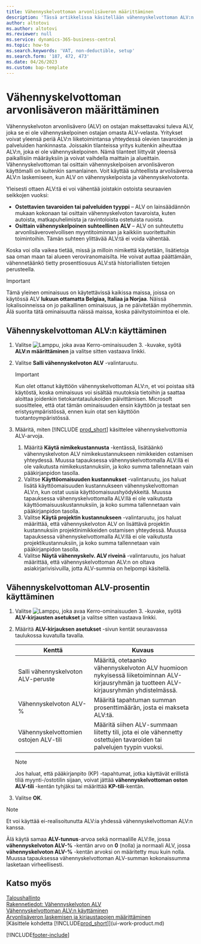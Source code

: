 ```yaml
---
title: Vähennyskelvottoman arvonlisäveron määrittäminen
description: 'Tässä artikkelissa käsitellään vähennyskelvottoman ALV:n määrittämistä Microsoft Dynamics 365 Business Centralissa.'
author: altotovi
ms.author: altotovi
ms.reviewer: null
ms.service: dynamics-365-business-central
ms.topic: how-to
ms.search.keywords: 'VAT, non-deductible, setup'
ms.search.form: '187, 472, 473'
ms.date: 04/26/2023
ms.custom: bap-template
---
```


# <a name="set-up-nondeductible-vat"></a>Vähennyskelvottoman arvonlisäveron määrittäminen

Vähennyskelvoton arvonlisävero (ALV) on ostajan maksettavaksi tuleva ALV, joka se ei ole vähennyskelpoinen ostajan omasta ALV-velasta. Yritykset voivat yleensä periä ALV:n liiketoimintansa yhteydessä olevien tavaroiden ja palveluiden hankinnasta. Joissakin tilanteissa yritys kuitenkin aiheuttaa ALV:n, joka ei ole vähennyskelpoinen. Nämä tilanteet liittyvät yleensä paikallisiin määräyksiin ja voivat vaihdella maittain ja alueittain. Vähennyskelvottoman tai osittain vähennyskelpoisen arvonlisäveron käyttömalli on kuitenkin samanlainen. Voit käyttää suhteellista arvolisäveroa ALV:n laskemiseen, kun ALV on vähennyskelpoista ja vähennyskelvotonta.

Yleisesti ottaen ALV:tä ei voi vähentää joistakin ostoista seuraavien seikkojen vuoksi:

- **Ostettavien tavaroiden tai palveluiden tyyppi** – ALV on lainsäädännön mukaan kokonaan tai osittain vähennyskelvoton tavaroista, kuten autoista, matkapuhelimista ja ravintoloista ostetuista ruoista.
- **Osittain vähennyskelpoinen suhteellinen ALV** – ALV on suhteutettu arvonlisäverovelvollisen myyntitoiminnan ja kaikkiin suoritettuihin toimintoihin. Tämän suhteen ylittävää ALV:tä ei voida vähentää.

Koska voi olla vaikea tietää, missä ja milloin nimikettä käytetään, lisätietoja saa oman maan tai alueen veroviranomaisilta. He voivat auttaa päättämään, vähennetäänkö tietty prosenttiosuus ALV:stä historiallisten tietojen perusteella.

> [!IMPORTANT]
> Tämä yleinen ominaisuus on käytettävissä kaikissa maissa, joissa on käytössä ALV **lukuun ottamatta Belgiaa, Italiaa ja Norjaa**. Näissä lokalisoinneissa on jo paikallinen ominaisuus, ja ne päivitetään myöhemmin. Älä suorita tätä ominaisuutta näissä maissa, koska päivitystoimintoa ei ole.

## <a name="use-nondeductible-vat"></a>Vähennyskelvottoman ALV:n käyttäminen

1. Valitse ![Lamppu, joka avaa Kerro-ominaisuuden 3.](media/ui-search/search_small.png "Kerro, mitä haluat tehdä") -kuvake, syötä **ALV:n määrittäminen** ja valitse sitten vastaava linkki.
2. Valitse **Salli vähennyskelvoton ALV** -valintaruutu.

    > [!IMPORTANT]
    > Kun olet ottanut käyttöön vähennyskelvottoman ALV:n, et voi poistaa sitä käytöstä, koska ominaisuus voi sisältää muutoksia tietoihin ja saattaa aloittaa joidenkin tietokantataulukoiden päivittämisen. Microsoft suosittelee, että otat tämän ominaisuuden ensin käyttöön ja testaat sen eristysympäristössä, ennen kuin otat sen käyttöön tuotantoympäristössä.

3. Määritä, miten [!INCLUDE [prod_short](includes/prod_short.md)] käsittelee vähennyskelvottomia ALV-arvoja.

    1. Määritä **Käytä nimikekustannusta** -kentässä, lisätäänkö vähennyskelvoton ALV nimikekustannukseen nimikkeiden ostamisen yhteydessä. Muussa tapauksessa vähennyskelvottomalla ALV:llä ei ole vaikutusta nimikekustannuksiin, ja koko summa tallennetaan vain pääkirjanpidon tasolla.
    2. Valitse **Käyttöomaisuuden kustannukset** -valintaruutu, jos haluat lisätä käyttöomaisuuden kustannukseen vähennyskelvottoman ALV:n, kun ostat uusia käyttöomaisuushyödykkeitä. Muussa tapauksessa vähennyskelvottomalla ALV:llä ei ole vaikutusta käyttöomaisuuskustannuksiin, ja koko summa tallennetaan vain pääkirjanpidon tasolla.
    3. Valitse **Käytä projektin kustannukseen** -valintaruutu, jos haluat määrittää, että vähennyskelvoton ALV on lisättävä projektin kustannuksiin projektinimikkeiden ostamisen yhteydessä. Muussa tapauksessa vähennyskelvottomalla ALV:llä ei ole vaikutusta projektikustannuksiin, ja koko summa tallennetaan vain pääkirjanpidon tasolla.
    4. Valitse **Näytä vähennyskelv. ALV riveinä** -valintaruutu, jos haluat määrittää, että vähennyskelvottoman ALV:n on oltava asiakirjarivisivuilla, jotta ALV-summia on helpompi käsitellä.

## <a name="use-the-nondeductible-vat-percentage"></a>Vähennyskelvottoman ALV-prosentin käyttäminen

1. Valitse ![Lamppu, joka avaa Kerro-ominaisuuden 3.](media/ui-search/search_small.png "Kerro, mitä haluat tehdä") -kuvake, syötä **ALV-kirjausten asetukset** ja valitse sitten vastaava linkki.
2. Määritä **ALV-kirjauksen asetukset** -sivun kentät seuraavassa taulukossa kuvatulla tavalla.

    | Kenttä | Kuvaus |
    |-------|-------------|
    | Salli vähennyskelvoton ALV-peruste | Määritä, otetaanko vähennyskelvoton ALV huomioon nykyisessä liiketoiminnan ALV-kirjausryhmän ja tuotteen ALV-kirjausryhmän yhdistelmässä. |
    | Vähennyskelvoton ALV-% | Määritä tapahtuman summan prosenttimäärän, josta ei makseta ALV:tä. |
    | Vähennyskelvottomien ostojen ALV-tili | Määritä siihen ALV-summaan liitetty tili, jota ei ole vähennetty ostettujen tavaroiden tai palvelujen tyypin vuoksi. |

    > [!NOTE]
    > Jos haluat, että pääkirjanpito (KP) -tapahtumat, jotka käyttävät erillistä tiliä myynti-/ostotilin sijaan, voivat jättää **vähennyskelvottoman oston ALV-tili** -kentän tyhjäksi tai määrittää **KP-tili**-kentän.

3. Valitse **OK**.

> [!NOTE]
> Et voi käyttää ei-realisoitunutta ALV:ia yhdessä vähennyskelvottoman ALV:n kanssa.
>
> Älä käytä samaa **ALV-tunnus**-arvoa sekä normaalille ALV:lle, jossa **vähennyskelvoton ALV-%** -kentän arvo on **0** (nolla) ja normaali ALV, jossa **vähennyskelvoton ALV-%** -kentän arvoksi on määritetty muu kuin nolla. Muussa tapauksessa vähennyskelvottoman ALV-summan kokonaissumma lasketaan virheellisesti.

## <a name="see-also"></a>Katso myös

[Taloushallinto](finance.md)  
[Rakennetiedot: Vähennyskelvoton ALV](design-details-nondeductible-vat.md)  
[Vähennyskelvottoman ALV:n käyttäminen](finance-how-use-non-deductible-vat.md)  
[Arvonlisäveron laskemisen ja kirjaustapojen määrittäminen](finance-setup-vat.md)  
[Käsittele kohdetta [!INCLUDE[prod_short](includes/prod_short.md)]](ui-work-product.md)  

[!INCLUDE[footer-include](includes/footer-banner.md)]
